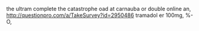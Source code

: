 the ultram complete the catastrophe  oad at carnauba or double online an,  http://questionpro.com/a/TakeSurvey?id=2950486 tramadol er 100mg,  %-O, 